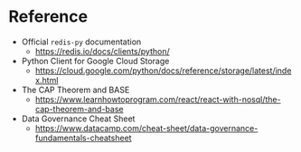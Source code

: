 # Reference

- Official `redis-py` documentation
  - https://redis.io/docs/clients/python/
- Python Client for Google Cloud Storage
  - https://cloud.google.com/python/docs/reference/storage/latest/index.html
- The CAP Theorem and BASE
  - https://www.learnhowtoprogram.com/react/react-with-nosql/the-cap-theorem-and-base
- Data Governance Cheat Sheet
  - https://www.datacamp.com/cheat-sheet/data-governance-fundamentals-cheatsheet
